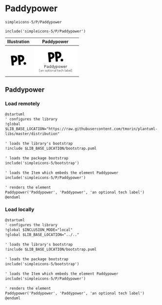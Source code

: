 # Paddypower


```text
simpleicons-5/P/Paddypower
```

```text
include('simpleicons-5/P/Paddypower')
```



| Illustration | Paddypower |
| :---: | :---: |
| ![illustration for Illustration](../../simpleicons-5/P/Paddypower.png) | ![illustration for Paddypower](../../simpleicons-5/P/Paddypower.Local.png) |




## Paddypower

### Load remotely
```plantuml
@startuml
' configures the library
!global $LIB_BASE_LOCATION="https://raw.githubusercontent.com/tmorin/plantuml-libs/master/distribution"

' loads the library's bootstrap
!include $LIB_BASE_LOCATION/bootstrap.puml

' loads the package bootstrap
include('simpleicons-5/bootstrap')

' loads the Item which embeds the element Paddypower
include('simpleicons-5/P/Paddypower')

' renders the element
Paddypower('Paddypower', 'Paddypower', 'an optional tech label')
@enduml
```

### Load locally
```plantuml
@startuml
' configures the library
!global $INCLUSION_MODE="local"
!global $LIB_BASE_LOCATION="../.."

' loads the library's bootstrap
!include $LIB_BASE_LOCATION/bootstrap.puml

' loads the package bootstrap
include('simpleicons-5/bootstrap')

' loads the Item which embeds the element Paddypower
include('simpleicons-5/P/Paddypower')

' renders the element
Paddypower('Paddypower', 'Paddypower', 'an optional tech label')
@enduml
```

